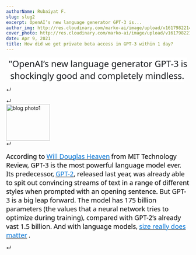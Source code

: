 ```yaml
---
authorName: Rubaiyat F.
slug: slug2
excerpt: OpenAI’s new language generator GPT-3 is...
author_img: http://res.cloudinary.com/marko-ai/image/upload/v1617982214/fvnuwbagnciah7cq8xik.png
cover_photo: http://res.cloudinary.com/marko-ai/image/upload/v1617982211/frm61lnzmhc4ia1djmnv.png
date: Apr 9, 2021
title: How did we get private beta access in GPT-3 within 1 day?
---
```


<p style="text-align:center;"><span style="color: rgb(22,25,29);background-color: rgb(255,255,255);font-size: 1.5rem;font-family: Segoe UI", "Source Sans Pro", -apple-system, BlinkMacSystemFont, Roboto, Oxygen, Ubuntu, Cantarell, "Fira Sans", "Droid Sans", "Helvetica Neue", sans-serif;">"OpenAI’s new language generator GPT-3 is shockingly good and completely mindless.</span>&nbsp;</p>↵<p></p>↵<div style="text-align:none;"><img src="https://res.cloudinary.com/marko-ai/image/upload/v1617859736/ec2fsqwzdd1g8vjv20dz.png" alt="blog photo1" style="height: 100px;width: 120px"/></div>↵<p><span style="color: rgb(0,0,0);background-color: rgb(255,255,255);font-size: 18px;font-family: Segoe UI", "Source Sans Pro", -apple-system, BlinkMacSystemFont, Roboto, Oxygen, Ubuntu, Cantarell, "Fira Sans", "Droid Sans", "Helvetica Neue", sans-serif;">According to</span> <a href="https://www.technologyreview.com/author/will-douglas-heaven/" target="_blank"><span style="color: rgb(6,117,214);background-color: rgb(255,255,255);font-size: 18px;font-family: Segoe UI", "Source Sans Pro", -apple-system, BlinkMacSystemFont, Roboto, Oxygen, Ubuntu, Cantarell, "Fira Sans", "Droid Sans", "Helvetica Neue", sans-serif;">Will Douglas Heaven</span></a> <span style="color: rgb(0,0,0);background-color: rgb(255,255,255);font-size: 18px;font-family: Segoe UI", "Source Sans Pro", -apple-system, BlinkMacSystemFont, Roboto, Oxygen, Ubuntu, Cantarell, "Fira Sans", "Droid Sans", "Helvetica Neue", sans-serif;">from MIT Technology Review, GPT-3 is the most powerful language model ever. Its predecessor,</span> <a href="https://www.technologyreview.com/2019/08/29/133218/openai-released-its-fake-news-ai-gpt-2/" target="_blank"><span style="color: rgb(6,117,214);background-color: rgb(255,255,255);font-size: 18px;font-family: Segoe UI", "Source Sans Pro", -apple-system, BlinkMacSystemFont, Roboto, Oxygen, Ubuntu, Cantarell, "Fira Sans", "Droid Sans", "Helvetica Neue", sans-serif;">GPT-2</span></a><span style="color: rgb(0,0,0);background-color: rgb(255,255,255);font-size: 18px;font-family: Segoe UI", "Source Sans Pro", -apple-system, BlinkMacSystemFont, Roboto, Oxygen, Ubuntu, Cantarell, "Fira Sans", "Droid Sans", "Helvetica Neue", sans-serif;">, released last year, was already able to spit out convincing streams of text in a range of different styles when prompted with an opening sentence. But GPT-3 is a big leap forward. The model has 175 billion parameters (the values that a neural network tries to optimize during training), compared with GPT-2’s already vast 1.5 billion. And with language models,</span> <a href="https://www.technologyreview.com/2020/04/29/1000795/facebook-ai-chatbot-blender-beats-google-meena/" target="_blank"><span style="color: rgb(6,117,214);background-color: rgb(255,255,255);font-size: 18px;font-family: Segoe UI", "Source Sans Pro", -apple-system, BlinkMacSystemFont, Roboto, Oxygen, Ubuntu, Cantarell, "Fira Sans", "Droid Sans", "Helvetica Neue", sans-serif;">size really does matter</span></a> <span style="color: rgb(0,0,0);background-color: rgb(255,255,255);font-size: 18px;font-family: Segoe UI", "Source Sans Pro", -apple-system, BlinkMacSystemFont, Roboto, Oxygen, Ubuntu, Cantarell, "Fira Sans", "Droid Sans", "Helvetica Neue", sans-serif;">.</span>&nbsp;</p>↵